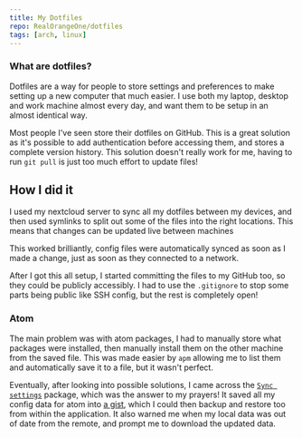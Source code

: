 ```yaml
---
title: My Dotfiles
repo: RealOrangeOne/dotfiles
tags: [arch, linux]
---
```


### What are dotfiles?
Dotfiles are a way for people to store settings and preferences to make setting up a new computer that much easier. I use both my laptop, desktop and work machine almost every day, and want them to be setup in an almost identical way.

Most people I've seen store their dotfiles on GitHub. This is a great solution as it's possible to add authentication before accessing them, and stores a complete version history. This solution doesn't really work for me, having to run `git pull` is just too much effort to update files!

## How I did it
I used my nextcloud server to sync all my dotfiles between my devices, and then used symlinks to split out some of the files into the right locations. This means that changes can be updated live between machines

This worked brilliantly, config files were automatically synced as soon as I made a change, just as soon as they connected to a network.

After I got this all setup, I started committing the files to my GitHub too, so they could be publicly accessibly. I had to use the `.gitignore` to stop some parts being public like SSH config, but the rest is completely open!

### Atom
The main problem was with atom packages, I had to manually store what packages were installed, then manually install them on the other machine from the saved file. This was made easier by `apm` allowing me to list them and automatically save it to a file, but it wasn't perfect.

Eventually, after looking into possible solutions, I came across the [`Sync settings`](https://atom.io/packages/sync-settings) package, which was the answer to my prayers! It saved all my config data for atom into [a gist](https://gist.github.com/RealOrangeOne/9f9a4dd799ad01aa0502a09f06cbf454/), which I could then backup and restore too from within the application. It also warned me when my local data was out of date from the remote, and prompt me to download the updated data.
